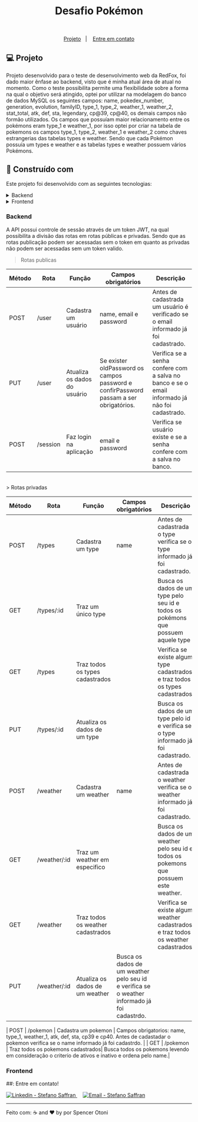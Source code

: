 <div align="center">
    <h1 align="center"> Desafio Pokémon </h1>
</div>

<br />

<p align="center">
  <a href="#computer-project">Projeto</a>&nbsp;&nbsp;&nbsp;|&nbsp;&nbsp;&nbsp;
  <a href="#mailbox_with_mail-get-in-touch">Entre em contato</a>
  </p>

## :computer: Projeto

Projeto desenvolvido para o teste de desenvolvimento web da RedFox, foi dado maior ênfase ao backend, visto que é minha atual área de atual no momento. 
Como o teste possibilita permite uma flexibilidade sobre a forma na qual o objetivo será atingido, optei por utilizar na modelagem do banco de dados MySQL os seguintes campos: name, pokedex_number, generation, evolution, familyID, type_1, type_2, weather_1, weather_2, stat_total, atk, def, sta, legendary, cp@39, cp@40, os demais campos não formão utilizados. 
Os campos que possuíam maior relacionamento entre os pokémons eram type_1 e weather_1, por isso optei por criar na tabela de pokemons os campos type_1, type_2, weather_1 e weather_2 como chaves estrangerias das tabelas types e weather. Sendo que cada Pokémon possuía um types e weather e as tabelas types e weather possuem vários Pokémons. 

## :rocket: Construído com

Este projeto foi desenvolvido com as seguintes tecnologias:

<details>
  <summary>Backend</summary>

- Node.js
- Express
- JWT
- Bcrypt
- Express-async-errors
- MySQL
- Sequelize
- Dotenv
- Cors
- VS Code

</details>

<details>
  <summary>Frontend</summary>

- React
- MaterializeCSS
- Axios
- VS Code

</details>


### Backend

A API possui controle de sessão através de um token JWT, na qual possibilita a divisão das rotas em rotas públicas e privadas. Sendo que as rotas publicação podem ser acessadas sem o token em quanto as privadas não podem ser acessadas sem um token valido.  

> Rotas publicas 

| Método | Rota | Função | Campos obrigatórios | Descrição |
|--|--|--|--|--|
| POST | /user | Cadastra um usuário | name, email e password | Antes de cadastrada um usuário é verificado se o email informado já foi cadastrado. |
| PUT | /user | Atualiza os dados do usuário | Se exister oldPassword os campos password e confirPassword passam a ser obrigatórios.  | Verifica se a senha confere com a salva no banco e se o email informado já não foi cadastrado. |
| POST | /session | Faz login na aplicação | email e password | Verifica se usuário existe e se a senha confere com a salva no banco. |
<br />
> Rotas privadas

| Método | Rota | Função | Campos obrigatórios | Descrição |
|--|--|--|--|--|
| POST| /types | Cadastra um type  | name | Antes de cadastrada o type verifica se o type informado já foi cadastrado.  | 
| GET | /types/:id | Traz um único type | |Busca os dados de um type pelo seu id e todos os pokémons que possuem aquele type |
| GET | /types | Traz todos os types cadastrados | |Verifica se existe algum type cadastrados e traz todos os types cadastrados. |
| PUT | /types/:id | Atualiza os dados de um type || Busca os dados de um type pelo id e verifica se o type informado já foi cadastrado.  |
| POST| /weather | Cadastra um weather | name | Antes de cadastrada o weather verifica se o weather informado já foi cadastrado.  | 
| GET | /weather/:id | Traz um weather em especifico | |Busca os dados de um weather pelo seu id e todos os pokemons que possuem este weather. |
| GET | /weather | Traz todos os weather cadastrados | |Verifica se existe algum weather cadastrados e traz todos os weather cadastrados. |
| PUT | /weather/:id | Atualiza os dados de um weather | Busca os dados de um weather pelo seu id e verifica se o weather informado já foi cadastrdo.  |

| POST | /pokemon | Cadastra um pokemon | Campos obrigatorios: name, type_1, weather_1, atk, def, sta, cp39 e cp40. Antes de cadastadar o pokemon verifica se o name informado já foi cadastrdo. |
| GET | /pokemon | Traz todos os pokemons cadastrados| Busca todos os pokemons levendo em consideração o criterio de ativos e inativo e ordena pelo name.|

### Frontend

##: Entre em contato!

<a href="https://www.linkedin.com/in/spencer-otoni-desenvolvedor/" target="_blank" >
  <img alt="Linkedin - Stefano Saffran" src="https://img.shields.io/badge/Linkedin--%23F8952D?style=social&logo=linkedin">
</a>&nbsp;&nbsp;&nbsp;
<a href="mailto:sspencerotoni@gmail.com" target="_blank" >
  <img alt="Email - Stefano Saffran" src="https://img.shields.io/badge/Email--%23F8952D?style=social&logo=gmail">
</a>

---

Feito com: ☕ and ❤️ by por Spencer Otoni

